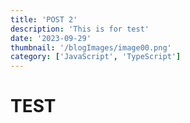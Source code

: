 ```yaml
---
title: 'POST 2'
description: 'This is for test'
date: '2023-09-29'
thumbnail: '/blogImages/image00.png'
category: ['JavaScript', 'TypeScript']
---
```


# TEST

